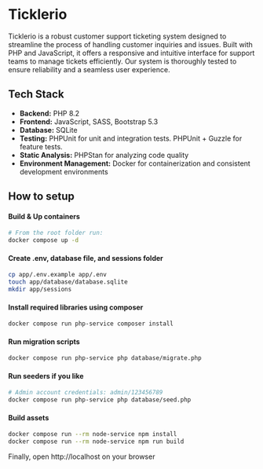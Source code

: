 # Ticklerio

Ticklerio is a robust customer support ticketing system designed to streamline the process of handling customer inquiries and issues. Built with PHP and JavaScript, it offers a responsive and intuitive interface for support teams to manage tickets efficiently. Our system is thoroughly tested to ensure reliability and a seamless user experience.

## Tech Stack

- **Backend:** PHP 8.2
- **Frontend:** JavaScript, SASS, Bootstrap 5.3
- **Database:** SQLite
- **Testing:** PHPUnit for unit and integration tests. PHPUnit + Guzzle for feature tests.
- **Static Analysis:** PHPStan for analyzing code quality
- **Environment Management:** Docker for containerization and consistent development environments

## How to setup

#### Build & Up containers

```bash
# From the root folder run:
docker compose up -d
```

#### Create .env, database file, and sessions folder

```bash
cp app/.env.example app/.env
touch app/database/database.sqlite
mkdir app/sessions
```

#### Install required libraries using composer

```bash
docker compose run php-service composer install
```

#### Run migration scripts

```bash
docker compose run php-service php database/migrate.php
```

#### Run seeders if you like

```bash
# Admin account credentials: admin/123456789
docker compose run php-service php database/seed.php
```

#### Build assets

```bash
docker compose run --rm node-service npm install
docker compose run --rm node-service npm run build
```

Finally, open http://localhost on your browser
